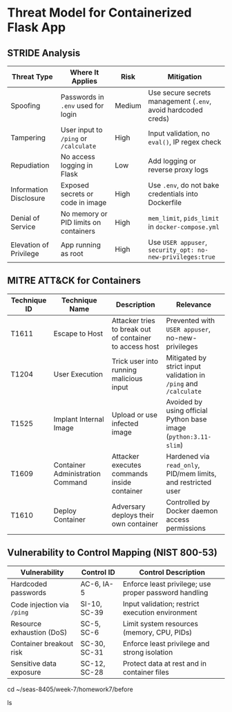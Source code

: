# Threat Model for Containerized Flask App

## STRIDE Analysis

| Threat Type | Where It Applies | Risk | Mitigation |
|-------------|------------------|------|------------|
| Spoofing | Passwords in `.env` used for login | Medium | Use secure secrets management (`.env`, avoid hardcoded creds) |
| Tampering | User input to `/ping` or `/calculate` | High | Input validation, no `eval()`, IP regex check |
| Repudiation | No access logging in Flask | Low | Add logging or reverse proxy logs |
| Information Disclosure | Exposed secrets or code in image | High | Use `.env`, do not bake credentials into Dockerfile |
| Denial of Service | No memory or PID limits on containers | High | `mem_limit`, `pids_limit` in `docker-compose.yml` |
| Elevation of Privilege | App running as root | High | Use `USER appuser`, `security_opt: no-new-privileges:true` |

## MITRE ATT&CK for Containers

| Technique ID | Technique Name | Description | Relevance |
|--------------|----------------|-------------|-----------|
| T1611 | Escape to Host | Attacker tries to break out of container to access host | Prevented with `USER appuser`, no-new-privileges |
| T1204 | User Execution | Trick user into running malicious input | Mitigated by strict input validation in `/ping` and `/calculate` |
| T1525 | Implant Internal Image | Upload or use infected image | Avoided by using official Python base image (`python:3.11-slim`) |
| T1609 | Container Administration Command | Attacker executes commands inside container | Hardened via `read_only`, PID/mem limits, and restricted user |
| T1610 | Deploy Container | Adversary deploys their own container | Controlled by Docker daemon access permissions |

## Vulnerability to Control Mapping (NIST 800-53)

| Vulnerability | Control ID | Control Description |
|---------------|------------|---------------------|
| Hardcoded passwords | AC-6, IA-5 | Enforce least privilege; use proper password handling |
| Code injection via `/ping` | SI-10, SC-39 | Input validation; restrict execution environment |
| Resource exhaustion (DoS) | SC-5, SC-6 | Limit system resources (memory, CPU, PIDs) |
| Container breakout risk | SC-30, SC-31 | Enforce least privilege and strong isolation |
| Sensitive data exposure | SC-12, SC-28 | Protect data at rest and in container files |
cd ~/seas-8405/week-7/homework7/before

ls
